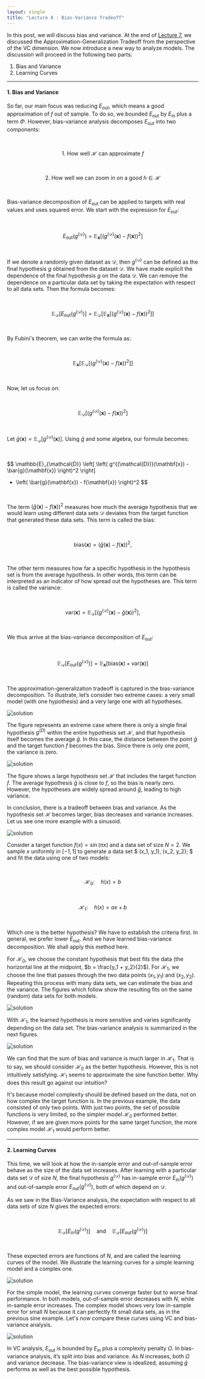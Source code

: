 ```yaml
---
layout: single
title: "Lecture 8 : Bias-Variance Tradeoff"
---
```


In this post, we will discuss bias and variance. At the end of [Lecture 7](https://isopink.github.io/VC-Dimension/), we discussed the Approximation-Generalization Tradeoff from the perspective of the VC dimension. We now introduce a new way to analyze models. The discussion will proceed in the following two parts: 

1. Bias and Variance  
2. Learning Curves  

---

#### 1. Bias and Variance 

So far, our main focus was reducing $E_{\text{out}}$, which means a good approximation of $f$ out of sample. To do so, we bounded $E_{\text{out}}$ by $E_{\text{in}}$ plus a term $\Phi$. However, bias-variance analysis decomposes $E_{\text{out}}$ into two components: 

<div align="center">

<br>  

$$
1.\ \text{How well } \mathcal{H} \text{ can approximate } f  
$$

<br>

$$
2.\ \text{How well we can zoom in on a good } h \in \mathcal{H}  
$$

<br>

</div>

Bias-variance decomposition of $E_{\text{out}}$ can be applied to targets with real values and uses squared error. We start with the expression for $E_{\text{out}}$:

<br>  

$$
E_{\text{out}}(g^{(\mathcal{D})}) = \mathbb{E}_{\mathbf{x}} \left[ \left( g^{(\mathcal{D})}(\mathbf{x}) - f(\mathbf{x}) \right)^2 \right]  
$$

<br>

If we denote a randomly given dataset as $\mathcal{D}$, then $g^{(\mathcal{D})}$ can be defined as the final hypothesis $g$ obtained from the dataset $\mathcal{D}$. We have made explicit the dependence of the final hypothesis $g$ on the data $\mathcal{D}$. We can remove the dependence on a particular data set by taking the expectation with respect to all data sets. Then the formula becomes: 

<br>

$$
\mathbb{E}_{\mathcal{D}} \left[ E_{\text{out}}(g^{(\mathcal{D})}) \right] = \mathbb{E}_{\mathcal{D}} \left[ \mathbb{E}_{\mathbf{x}} \left[ \left( g^{(\mathcal{D})}(\mathbf{x}) - f(\mathbf{x}) \right)^2 \right] \right]  
$$

<br>

By Fubini's theorem, we can write the formula as: 

<br>

$$
\mathbb{E}_{\mathbf{x}} \left[ \mathbb{E}_{\mathcal{D}} \left[ \left( g^{(\mathcal{D})}(\mathbf{x}) - f(\mathbf{x}) \right)^2 \right] \right]  
$$

<br>

Now, let us focus on:

<br>

$$  
\mathbb{E}_{\mathcal{D}} \left[ \left( g^{(\mathcal{D})}(\mathbf{x}) - f(\mathbf{x}) \right)^2 \right]  
$$

<br>

Let $\bar{g}(\mathbf{x}) = \mathbb{E}_{\mathcal{D}} \left[ g^{(\mathcal{D})}(\mathbf{x}) \right]$. Using $\bar{g}$ and some algebra, our formula becomes: 

<br>

$$
\mathbb{E}_{\mathcal{D}} \left[ \left( g^{(\mathcal{D})}(\mathbf{x}) - \bar{g}(\mathbf{x}) \right)^2 \right] 
+ \left( \bar{g}(\mathbf{x}) - f(\mathbf{x}) \right)^2
$$

<br>

The term $(\bar{g}(\mathbf{x}) - f(\mathbf{x}))^2$ measures how much the average hypothesis that we would learn using different data sets $\mathcal{D}$ deviates from the target function that generated these data sets. This term is called the bias:

<br>

$$
\text{bias}(\mathbf{x}) = \left( \bar{g}(\mathbf{x}) - f(\mathbf{x}) \right)^2,
$$

<br>

The other term measures how far a specific hypothesis in the hypothesis set is from the average hypothesis. In other words, this term can be interpreted as an indicator of how spread out the hypotheses are. This term is called the variance:

<br>

$$
\text{var}(\mathbf{x}) = \mathbb{E}_{\mathcal{D}} \left[ \left( g^{(\mathcal{D})}(\mathbf{x}) - \bar{g}(\mathbf{x}) \right)^2 \right],
$$

<br>

We thus arrive at the bias-variance decomposition of $E_{\text{out}}$: 

<br>

$$
\mathbb{E}_{\mathcal{D}}\left[ E_{\text{out}}(g^{(\mathcal{D})}) \right] 
= \mathbb{E}_{\mathbf{x}} \left[ \text{bias}(\mathbf{x}) + \text{var}(\mathbf{x}) \right]
$$

<br>

The approximation-generalization tradeoff is captured in the bias-variance decomposition. To illustrate, let’s consider two extreme cases: a very small model (with one hypothesis) and a very large one with all hypotheses. 

![solution](/assets/images/bav_1.svg) 

The figure represents an extreme case where there is only a single final hypothesis $g^{(D)}$ within the entire hypothesis set $\mathcal{H}$, and that hypothesis itself becomes the average $\bar{g}$. In this case, the distance between the point $\bar{g}$ and the target function $f$ becomes the bias. Since there is only one point, the variance is zero.

![solution](/assets/images/bav_1.5svg) 

The figure shows a large hypothesis set $\mathcal{H}$ that includes the target function $f$. The average hypothesis $\bar{g}$ is close to $f$, so the bias is nearly zero. However, the hypotheses are widely spread around $\bar{g}$, leading to high variance.

In conclusion, there is a tradeoff between bias and variance. As the hypothesis set $\mathcal{H}$ becomes larger, bias decreases and variance increases. Let us see one more example with a sinusoid.  

![solution](/assets/images/bav_2.svg)

Consider a target function $f(x) = \sin(\pi x)$ and a data set of size $N=2$. We sample $x$ uniformly in $[-1, 1]$ to generate a data set $ (x_1, y_1), (x_2, y_2); $ and fit the data using one of two models: 

<br>

$$
\mathcal{H}_0:\quad h(x) = b  
$$

<br>

$$  
\mathcal{H}_1:\quad h(x) = ax + b  
$$

<br>

Which one is the better hypothesis? We have to establish the criteria first. In general, we prefer lower $E_{\text{out}}$. And we have learned bias-variance decomposition. We shall apply this method here. 

For $\mathcal{H}_0$, we choose the constant hypothesis that best fits the data (the horizontal line at the midpoint, $b = \frac{y_1 + y_2}{2}$). For $\mathcal{H}_1$, we choose the line that passes through the two data points $(x_1, y_1)$ and $(x_2, y_2)$. Repeating this process with many data sets, we can estimate the bias and the variance. The figures which follow show the resulting fits on the same (random) data sets for both models.

![solution](/assets/images/bav_3.svg)

With $\mathcal{H}_1$, the learned hypothesis is more sensitive and varies significantly depending on the data set. The bias-variance analysis is summarized in the next figures.

![solution](/assets/images/bav_4.svg)

We can find that the sum of bias and variance is much larger in $\mathcal{H}_1$. That is to say, we should consider $\mathcal{H}_0$ as the better hypothesis. However, this is not intuitively satisfying. $\mathcal{H}_1$ seems to approximate the sine function better. Why does this result go against our intuition? 

It's because model complexity should be defined based on the data, not on how complex the target function is. In the previous example, the data consisted of only two points. With just two points, the set of possible functions is very limited, so the simpler model $\mathcal{H}_0$ performed better. However, if we are given more points for the same target function, the more complex model $\mathcal{H}_1$ would perform better.

---

#### 2. Learning Curves 

This time, we will look at how the in-sample error and out-of-sample error behave as the size of the data set increases. After learning with a particular data set $\mathcal{D}$ of size $N$, the final hypothesis $g^{(\mathcal{D})}$ has in-sample error $E_{\text{in}}(g^{(\mathcal{D})})$ and out-of-sample error $E_{\text{out}}(g^{(\mathcal{D})})$, both of which depend on $\mathcal{D}$. 

As we saw in the Bias-Variance analysis, the expectation with respect to all data sets of size $N$ gives the expected errors: 

<br>

$$
\mathbb{E}_{\mathcal{D}} \left[ E_{\text{in}}(g^{(\mathcal{D})}) \right] \quad \text{and} \quad \mathbb{E}_{\mathcal{D}} \left[ E_{\text{out}}(g^{(\mathcal{D})}) \right]
$$

<br>

These expected errors are functions of $N$, and are called the learning curves of the model. We illustrate the learning curves for a simple learning model and a complex one. 

![solution](/assets/images/bav_5.svg)

For the simple model, the learning curves converge faster but to worse final performance. In both models, out-of-sample error decreases with $N$, while in-sample error increases. The complex model shows very low in-sample error for small $N$ because it can perfectly fit small data sets, as in the previous sine example. Let's now compare these curves using VC and bias-variance analysis.

![solution](/assets/images/bav_6.svg) 

In VC analysis, $E_{\text{out}}$ is bounded by $E_{\text{in}}$ plus a complexity penalty $\Omega$. In bias-variance analysis, it’s split into bias and variance. As $N$ increases, both $\Omega$ and variance decrease. The bias-variance view is idealized, assuming $\bar{g}$ performs as well as the best possible hypothesis.
